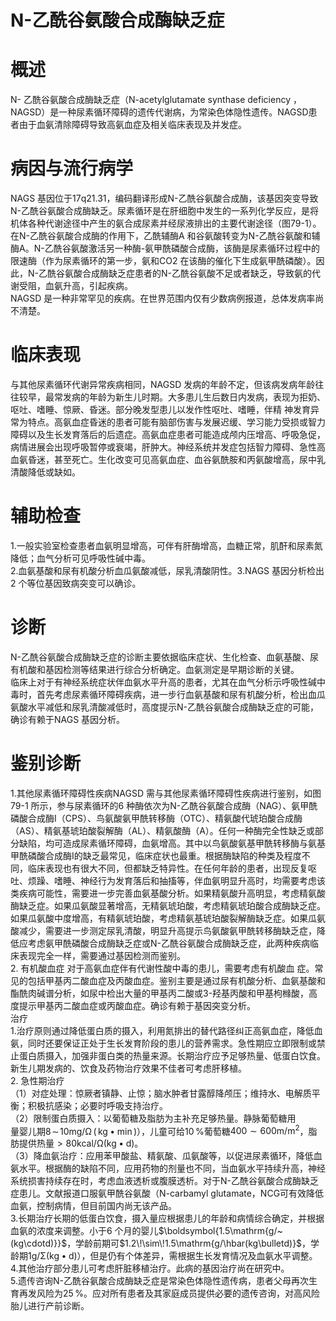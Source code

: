 # N-乙酰谷氨酸合成酶缺乏症  
# 概述  
N- 乙酰谷氨酸合成酶缺乏症（N-acetylglutamate synthase deficiency ，NAGSD）是一种尿素循环障碍的遗传代谢病，为常染色体隐性遗传。NAGSD患者由于血氨清除障碍导致高氨血症及相关临床表现及并发症。  
# 病因与流行病学  
NAGS 基因位于17q21.31，编码翻译形成N-乙酰谷氨酸合成酶，该基因突变导致N-乙酰谷氨酸合成酶缺乏。尿素循环是在肝细胞中发生的一系列化学反应，是将机体各种代谢途径中产生的氨合成尿素并经尿液排出的主要代谢途径（图79-1）。在N-乙酰谷氨酸合成酶的作用下，乙酰辅酶A 和谷氨酸转变为N-乙酰谷氨酸和辅酶A。N-乙酰谷氨酸激活另一种酶-氨甲酰磷酸合成酶，该酶是尿素循环过程中的限速酶（作为尿素循环的第一步，氨和CO2 在该酶的催化下生成氨甲酰磷酸）。因此，N-乙酰谷氨酸合成酶缺乏症患者的N-乙酰谷氨酸不足或者缺乏，导致氨的代谢受阻，血氨升高，引起疾病。  
NAGSD 是一种非常罕见的疾病。在世界范围内仅有少数病例报道，总体发病率尚不清楚。  
# 临床表现  
与其他尿素循环代谢异常疾病相同，NAGSD 发病的年龄不定，但该病发病年龄往往较早，最常发病的年龄为新生儿时期。大多患儿生后数日内发病，表现为拒奶、呕吐、嗜睡、惊厥、昏迷。部分晚发型患儿以发作性呕吐、嗜睡，伴精 神发育异常为特点。高氨血症昏迷的患者可能有脑部伤害与发展迟缓、学习能力受损或智力障碍以及生长发育落后的后遗症。高氨血症患者可能造成颅内压增高、呼吸急促，病情进展会出现呼吸暂停或衰竭，肝肿大。神经系统并发症包括智力障碍、急性高血氨昏迷，甚至死亡。生化改变可见高氨血症、血谷氨酰胺和丙氨酸增高，尿中乳清酸降低或缺如。  
# 辅助检查  
1.一般实验室检查患者血氨明显增高，可伴有肝酶增高，血糖正常，肌酐和尿素氮降低；血气分析可见呼吸性碱中毒。  
2.血氨基酸和尿有机酸分析血瓜氨酸减低，尿乳清酸阴性。3.NAGS 基因分析检出2 个等位基因致病突变可以确诊。  
# 诊断  
N-乙酰谷氨酸合成酶缺乏症的诊断主要依据临床症状、生化检查、血氨基酸、尿有机酸和基因检测等结果进行综合分析确定。血氨测定是早期诊断的关键。  
临床上对于有神经系统症状伴血氨水平升高的患者，尤其在血气分析示呼吸性碱中毒时，首先考虑尿素循环障碍疾病，进一步行血氨基酸和尿有机酸分析，检出血瓜氨酸水平减低和尿乳清酸减低时，高度提示N-乙酰谷氨酸合成酶缺乏症的可能，确诊有赖于NAGS 基因分析。  
# 鉴别诊断  
1.其他尿素循环障碍性疾病NAGSD 需与其他尿素循环障碍性疾病进行鉴别，如图79-1 所示，参与尿素循环的6 种酶依次为N-乙酰谷氨酸合成酶（NAG）、氨甲酰磷酸合成酶Ⅰ（CPS）、鸟氨酸氨甲酰转移酶（OTC）、精氨酸代琥珀酸合成酶（AS）、精氨基琥珀酸裂解酶（AL）、精氨酸酶（A）。任何一种酶完全性缺乏或部分缺陷，均可造成尿素循环障碍，血氨增高。其中以鸟氨酸氨基甲酰转移酶与氨基甲酰磷酸合成酶Ⅰ的缺乏最常见，临床症状也最重。根据酶缺陷的种类及程度不同，临床表现也有很大不同，但都缺乏特异性。在任何年龄的患者，出现反复呕吐、烦躁、嗜睡、神经行为发育落后和抽搐等，伴血氨明显升高时，均需要考虑该类疾病可能性，需要进一步完善血氨基酸分析。如果精氨酸升高明显，考虑精氨酸酶缺乏症。如果瓜氨酸显著增高，无精氨琥珀酸，考虑精氨琥珀酸合成酶缺乏症。如果瓜氨酸中度增高，有精氨琥珀酸，考虑精氨基琥珀酸裂解酶缺乏症。如果瓜氨酸减少，需要进一步测定尿乳清酸，明显升高提示鸟氨酸氨甲酰转移酶缺乏症，降低应考虑氨甲酰磷酸合成酶缺乏症或N-乙酰谷氨酸合成酶缺乏症，此两种疾病临床表现完全一样，需要通过基因检测而鉴别。  
2. 有机酸血症 对于高氨血症伴有代谢性酸中毒的患儿，需要考虑有机酸血 症。常见的包括甲基丙二酸血症及丙酸血症。鉴别主要是通过尿有机酸分析、血氨基酸和酯酰肉碱谱分析，如尿中检出大量的甲基丙二酸或3-羟基丙酸和甲基枸橼酸，高度提示甲基丙二酸血症或丙酸血症。确诊有赖于基因突变分析。  
治疗  
1.治疗原则通过降低蛋白质的摄入，利用氮排出的替代路径纠正高氨血症，降低血氨，同时还要保证正处于生长发育阶段的患儿的营养需求。急性期应立即限制或禁止蛋白质摄入，加强非蛋白类的热量来源。长期治疗应予足够热量、低蛋白饮食。新生儿期发病的、饮食及药物治疗效果不佳者可考虑肝移植。  
2. 急性期治疗  
（1）对症处理：惊厥者镇静、止惊；脑水肿者甘露醇降颅压；维持水、电解质平衡；积极抗感染；必要时呼吸支持治疗。  
（2）限制蛋白质摄入：以葡萄糖及脂肪为主补充足够热量。静脉葡萄糖用  
量婴儿期$8\!\sim\!10\mathrm{mg/\Omega}\,(\,\mathrm{kg}\bullet\operatorname*{min})$），儿童可给$10\,\%$葡萄糖$400{\sim}600\mathrm{m}/\mathrm{m}^{2}$，脂肪提供热量${>}80\mathrm{kcal/\Omega}(\mathrm{kg}\bullet\mathrm{d})$。  
（3）降血氨治疗：应用苯甲酸盐、精氨酸、瓜氨酸等，以促进尿素循环，降低血氨水平。根据酶的缺陷不同，应用药物的剂量也不同，当血氨水平持续升高，神经系统损害持续存在时，考虑血液透析或腹膜透析。对于N-乙酰谷氨酸合成酶缺乏症患儿。文献报道口服氨甲酰谷氨酸（N-carbamyl glutamate，NCG可有效降低血氨，控制病情，但目前国内尚无该产品。  
3.长期治疗长期的低蛋白饮食，摄入量应根据患儿的年龄和病情综合确定，并根据血氨的浓度来调整。小于6 个月的婴儿$\boldsymbol{1.5\mathrm{g/~(kg\cdotd)}}$，学龄前期可$1.2\!\sim\!1.5\mathrm{g/\hbar(kg\bulletd)}$，学龄期$\mathrm{1g/\Sigma(kg\bullet d)}$），但是仍有个体差异，需根据生长发育情况及血氨水平调整。  
4.其他治疗部分患儿可考虑肝脏移植治疗。此病的基因治疗尚在研究中。  
5.遗传咨询N-乙酰谷氨酸合成酶缺乏症是常染色体隐性遗传病，患者父母再次生育再发风险为$25\,\%$。应对所有患者及其家庭成员提供必要的遗传咨询，对高风险胎儿进行产前诊断。  
